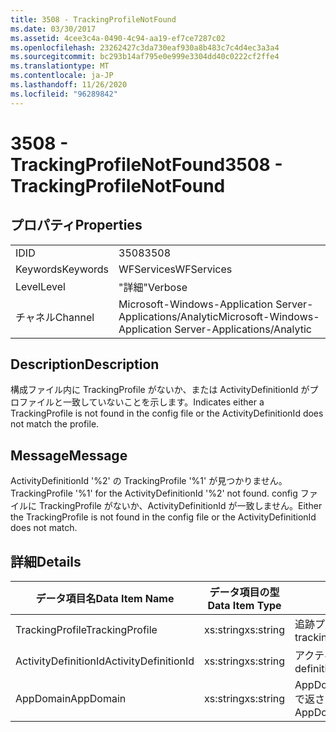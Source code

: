 ```yaml
---
title: 3508 - TrackingProfileNotFound
ms.date: 03/30/2017
ms.assetid: 4cee3c4a-0490-4c94-aa19-ef7ce7287c02
ms.openlocfilehash: 23262427c3da730eaf930a8b483c7c4d4ec3a3a4
ms.sourcegitcommit: bc293b14af795e0e999e3304dd40c0222cf2ffe4
ms.translationtype: MT
ms.contentlocale: ja-JP
ms.lasthandoff: 11/26/2020
ms.locfileid: "96289842"
---
```

# <a name="3508---trackingprofilenotfound"></a><span data-ttu-id="7c735-102">3508 - TrackingProfileNotFound</span><span class="sxs-lookup"><span data-stu-id="7c735-102">3508 - TrackingProfileNotFound</span></span>

## <a name="properties"></a><span data-ttu-id="7c735-103">プロパティ</span><span class="sxs-lookup"><span data-stu-id="7c735-103">Properties</span></span>  
  
|||  
|-|-|  
|<span data-ttu-id="7c735-104">ID</span><span class="sxs-lookup"><span data-stu-id="7c735-104">ID</span></span>|<span data-ttu-id="7c735-105">3508</span><span class="sxs-lookup"><span data-stu-id="7c735-105">3508</span></span>|  
|<span data-ttu-id="7c735-106">Keywords</span><span class="sxs-lookup"><span data-stu-id="7c735-106">Keywords</span></span>|<span data-ttu-id="7c735-107">WFServices</span><span class="sxs-lookup"><span data-stu-id="7c735-107">WFServices</span></span>|  
|<span data-ttu-id="7c735-108">Level</span><span class="sxs-lookup"><span data-stu-id="7c735-108">Level</span></span>|<span data-ttu-id="7c735-109">"詳細"</span><span class="sxs-lookup"><span data-stu-id="7c735-109">Verbose</span></span>|  
|<span data-ttu-id="7c735-110">チャネル</span><span class="sxs-lookup"><span data-stu-id="7c735-110">Channel</span></span>|<span data-ttu-id="7c735-111">Microsoft-Windows-Application Server-Applications/Analytic</span><span class="sxs-lookup"><span data-stu-id="7c735-111">Microsoft-Windows-Application Server-Applications/Analytic</span></span>|  
  
## <a name="description"></a><span data-ttu-id="7c735-112">Description</span><span class="sxs-lookup"><span data-stu-id="7c735-112">Description</span></span>  

 <span data-ttu-id="7c735-113">構成ファイル内に TrackingProfile がないか、または ActivityDefinitionId がプロファイルと一致していないことを示します。</span><span class="sxs-lookup"><span data-stu-id="7c735-113">Indicates either a TrackingProfile is not found in the config file or the ActivityDefinitionId does not match the profile.</span></span>  
  
## <a name="message"></a><span data-ttu-id="7c735-114">Message</span><span class="sxs-lookup"><span data-stu-id="7c735-114">Message</span></span>  

 <span data-ttu-id="7c735-115">ActivityDefinitionId '%2' の TrackingProfile '%1' が見つかりません。</span><span class="sxs-lookup"><span data-stu-id="7c735-115">TrackingProfile '%1' for the ActivityDefinitionId '%2' not found.</span></span> <span data-ttu-id="7c735-116">config ファイルに TrackingProfile がないか、ActivityDefinitionId が一致しません。</span><span class="sxs-lookup"><span data-stu-id="7c735-116">Either the TrackingProfile is not found in the config file or the ActivityDefinitionId does not match.</span></span>  
  
## <a name="details"></a><span data-ttu-id="7c735-117">詳細</span><span class="sxs-lookup"><span data-stu-id="7c735-117">Details</span></span>  
  
|<span data-ttu-id="7c735-118">データ項目名</span><span class="sxs-lookup"><span data-stu-id="7c735-118">Data Item Name</span></span>|<span data-ttu-id="7c735-119">データ項目の型</span><span class="sxs-lookup"><span data-stu-id="7c735-119">Data Item Type</span></span>|<span data-ttu-id="7c735-120">Description</span><span class="sxs-lookup"><span data-stu-id="7c735-120">Description</span></span>|  
|--------------------|--------------------|-----------------|  
|<span data-ttu-id="7c735-121">TrackingProfile</span><span class="sxs-lookup"><span data-stu-id="7c735-121">TrackingProfile</span></span>|<span data-ttu-id="7c735-122">xs:string</span><span class="sxs-lookup"><span data-stu-id="7c735-122">xs:string</span></span>|<span data-ttu-id="7c735-123">追跡プロファイルの名前。</span><span class="sxs-lookup"><span data-stu-id="7c735-123">The name of the tracking profile.</span></span>|  
|<span data-ttu-id="7c735-124">ActivityDefinitionId</span><span class="sxs-lookup"><span data-stu-id="7c735-124">ActivityDefinitionId</span></span>|<span data-ttu-id="7c735-125">xs:string</span><span class="sxs-lookup"><span data-stu-id="7c735-125">xs:string</span></span>|<span data-ttu-id="7c735-126">アクティビティ定義 ID。</span><span class="sxs-lookup"><span data-stu-id="7c735-126">The activity definition id.</span></span>|  
|<span data-ttu-id="7c735-127">AppDomain</span><span class="sxs-lookup"><span data-stu-id="7c735-127">AppDomain</span></span>|<span data-ttu-id="7c735-128">xs:string</span><span class="sxs-lookup"><span data-stu-id="7c735-128">xs:string</span></span>|<span data-ttu-id="7c735-129">AppDomain.CurrentDomain.FriendlyName で返される文字列。</span><span class="sxs-lookup"><span data-stu-id="7c735-129">The string returned by AppDomain.CurrentDomain.FriendlyName.</span></span>|
